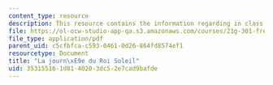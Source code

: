```yaml
---
content_type: resource
description: This resource contains the information regarding in class activities.
file: https://ol-ocw-studio-app-qa.s3.amazonaws.com/courses/21g-301-french-i-fall-2004/353155161d8140203dc52e7cad9bafde_MIT21G_301F04_ch4_ex2.pdf
file_type: application/pdf
parent_uid: c5cfbfca-c593-0461-0d26-864fd8574ef1
resourcetype: Document
title: "La journ\xE9e du Roi Soleil"
uid: 35315516-1d81-4020-3dc5-2e7cad9bafde
---
```

